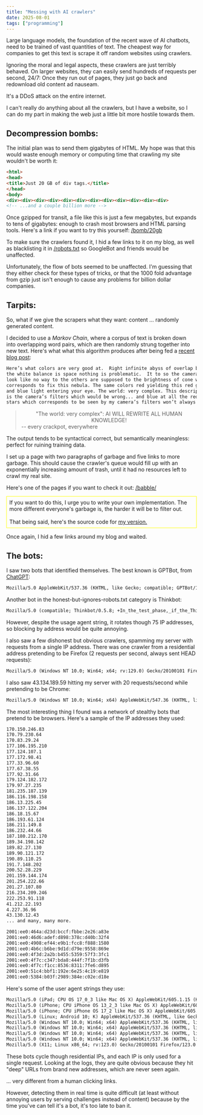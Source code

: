 ```yaml
---
title: "Messing with AI crawlers"
date: 2025-08-01
tags: ["programming"]
---
```


Large language models, the foundation of the recent wave of AI chatbots, need to be trained of vast quantities of text. 
The cheapest way for companies to get this text is scrape it off random websites using crawlers.

Ignoring the moral and legal aspects, these crawlers are just terribly behaved.
On larger websites, they can easily send hundreds of requests per second, 24/7:
Once they run out of pages, they just go back and redownload old content ad nauseam. 

It's a DDoS attack on the entire internet. 

I can't really do anything about all the crawlers, but I have a website, so I can do my part in making the web just a little bit more hostile towards them.

## Decompression bombs:

The initial plan was to send them gigabytes of HTML.
My hope was that this would waste enough memory or computing time that crawling my site wouldn't be worth it:

```html
<html>
<head>
<title>Just 20 GB of div tags.</title>
</head>
<body>
<div><div><div><div><div><div><div><div><div><div><div><div>
<!-- ...and a couple billion more -->
```

Once gzipped for transit, a file like this is just a few megabytes, but expands to tens of gigabytes: enough to crash most browsers and HTML parsing tools.
Here's a link if you want to try this yourself: <a href=/bomb/20gb rel=nofollow>/bomb/20gb</a>

To make sure the crawlers found it, I hid a few links to it on my blog, as well as blacklisting it in [/robots.txt](https://en.wikipedia.org/wiki/Robots.txt) so GoogleBot and friends would be unaffected.

Unfortunately, the flow of bots seemed to be unaffected. 
I'm guessing that they either check for these types of tricks, or that the 1000 fold advantage from gzip just isn't enough to cause any problems for billion dollar companies. 

## Tarpits:

So, what if we give the scrapers what they want: content
... randomly generated content.

I decided to use a *Markov Chain*, where a corpus of text is broken down into overlapping word pairs, which are then randomly strung together into new text.
Here's what what this algorithm produces after being fed a [recent blog post](/misc/cc):

```txt
Here’s what colors are very good at.  Right infinite abyss of overlap between
the white balance is space nothing is problematic.  It to so the camera’s sensor
look like no way to the others are supposed to the brightness of cone which
corresponds to fix this nebula. The same colors red yielding this red green
and blue light entering your eye. The world: very complex. This description
is the camera’s filters which would be wrong... and blue at all the red green
stars which corresponds to be seen by my camera’s filters won’t always be
```

> <center>"The world: very complex": AI WILL REWRITE ALL HUMAN KNOWLEDGE!</center>
> -- every crackpot, everywhere

The output tends to be syntactical correct, but semantically meaningless:
perfect for ruining training data.

I set up a page with two paragraphs of garbage and five links to more garbage.
This should cause the crawler's queue would fill up with an exponentially increasing amount of trash, until it had no resources left to crawl my real site.

Here's one of the pages if you want to check it out: <a href=/babble/entry-point rel=nofollow>/babble/</a>

<div style="border: 1px solid; border-color: yellow; padding: 0.5em">
If you want to do this, I urge you to write your own implementation. 
The more different everyone's garbage is, the harder it will be to filter out.
<br/>
<br/>
That being said, here's the source code for <a href=/projects/trap_bots/>my version.</a>
</div>

Once again, I hid a few links around my blog and waited.

## The bots:

I saw two bots that identified themselves.
The best known is GPTBot, from [ChatGPT](https://platform.openai.com/docs/bots):

```txt
Mozilla/5.0 AppleWebKit/537.36 (KHTML, like Gecko; compatible; GPTBot/1.2; +https://openai.com/gptbot)
```

Another bot in the honest-but-ignores-robots.txt category is Thinkbot:

```txt
Mozilla/5.0 (compatible; Thinkbot/0.5.8; +In_the_test_phase,_if_the_Thinkbot_brings_you_trouble,_please_block_its_IP_address._Thank_you.)
```

However, despite the usage agent string, it rotates though 75 IP addresses, so blocking by address would be quite annoying.

I also saw a few dishonest but obvious crawlers, spamming my server with requests from a single IP address.
There was one crawler from a residential address pretending to be Firefox (2 requests per second, always sent HEAD requests):

```txt
Mozilla/5.0 (Windows NT 10.0; Win64; x64; rv:129.0) Gecko/20100101 Firefox/129.0
```

I also saw 43.134.189.59 hitting my server with 20 requests/second while pretending to be Chrome:

```txt
Mozilla/5.0 (Windows NT 10.0; Win64; x64) AppleWebKit/547.36 (KHTML, like Gecko) Chrome/58.0.3029.110 Safari/537.36
```

The most interesting thing I found was a network of stealthy bots that pretend to be browsers.
Here's a sample of the IP addresses they used:

```txt
170.150.246.83   
170.79.230.64    
170.83.29.24     
177.106.195.210  
177.124.107.1    
177.172.98.41    
177.33.96.60     
177.67.38.55     
177.92.31.66     
179.124.182.172  
179.97.27.235    
181.235.187.139  
186.116.198.158  
186.13.225.45    
186.137.122.204  
186.18.15.67     
186.193.61.124   
186.211.149.8    
186.232.44.66    
187.180.212.170  
189.34.198.142   
189.82.27.130    
189.90.121.172   
190.89.110.25    
191.7.148.202    
200.52.28.229    
201.159.144.174  
201.254.222.66   
201.27.107.80    
216.234.209.246  
222.253.91.118   
41.212.22.193    
4.227.36.96      
43.130.12.43
... and many, many more.

2001:ee0:464a:d23d:bccf:fbbe:2e26:a83e
2001:ee0:46d6:adef:d898:378c:d40b:32f4
2001:ee0:4908:ef44:e9b1:fcc8:f888:1580
2001:ee0:4b6c:b6be:9d1d:d79e:9558:869e
2001:ee0:4f3d:2a2b:b455:5359:57f3:3fc1
2001:ee0:4f7c:c347:bda8:444f:7f1b:d3fb
2001:ee0:4f7c:f1cc:8536:8311:7fe6:d895
2001:ee0:51c4:bbf1:192e:6e25:4c19:e819
2001:ee0:5384:b03f:2989:384e:c02e:d18e
```

Here's some of the user agent strings they use:

```txt
Mozilla/5.0 (iPad; CPU OS 17_0_3 like Mac OS X) AppleWebKit/605.1.15 (KHTML, like Gecko) Version/17.0.1 Mobile/15E148 Safari/604.1
Mozilla/5.0 (iPhone; CPU iPhone OS 13_2_3 like Mac OS X) AppleWebKit/605.1.15 (KHTML, like Gecko) Version/13.0.3 Mobile/15E148 Safari/604.1
Mozilla/5.0 (iPhone; CPU iPhone OS 17_2 like Mac OS X) AppleWebKit/605.1.15 (KHTML, like Gecko) EdgiOS/121.0.2277.107 Version/17.0 Mobile/15E148 Safari/604.1
Mozilla/5.0 (Linux; Android 10; K) AppleWebKit/537.36 (KHTML, like Gecko) Chrome/122.0.0.0 Mobile Safari/537.36
Mozilla/5.0 (Windows NT 10.0; Win64; x64) AppleWebKit/537.36 (KHTML, like Gecko) Chrome/121.0.0.0 Safari/537.36 Edg/121.0.0.0
Mozilla/5.0 (Windows NT 10.0; Win64; x64) AppleWebKit/537.36 (KHTML, like Gecko) Chrome/121.0.0.0 Safari/537.36 Edg/121.0.0.0 Herring/95.1.1930.31
Mozilla/5.0 (Windows NT 10.0; Win64; x64) AppleWebKit/537.36 (KHTML, like Gecko) Chrome/121.0.0.0 Safari/537.36 Edg/121.0.0.0 Trailer/93.3.3695.30
Mozilla/5.0 (Windows NT 10.0; Win64; x64) AppleWebKit/537.36 (KHTML, like Gecko) Chrome/121.0.0.0 Safari/537.36 Edg/121.0.0.0 Viewer/99.9.9009.89
Mozilla/5.0 (X11; Linux x86_64; rv:123.0) Gecko/20100101 Firefox/123.0
```

These bots cycle though residential IPs, and each IP is only used for a single request.
Looking at the logs, they are quite obvious because they hit "deep" URLs from brand new addresses, which are never seen again.

... very different from a human clicking links. 

However, detecting them in real time is quite difficult (at least without annoying users by serving challenges instead of content)
because by the time you've can tell it's a bot, it's too late to ban it.
